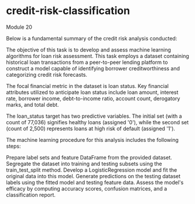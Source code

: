 # credit-risk-classification
Module 20


Below is a fundamental summary of the credit risk analysis conducted:

The objective of this task is to develop and assess machine learning algorithms for loan risk assessment. This task employs a dataset containing historical loan transactions from a peer-to-peer lending platform to construct a model capable of identifying borrower creditworthiness and categorizing credit risk forecasts.

The focal financial metric in the dataset is loan status. Key financial attributes utilized to anticipate loan status include loan amount, interest rate, borrower income, debt-to-income ratio, account count, derogatory marks, and total debt.

The loan_status target has two predictive variables. The initial set (with a count of 77,036) signifies healthy loans (assigned '0'), while the second set (count of 2,500) represents loans at high risk of default (assigned '1').

The machine learning procedure for this analysis includes the following steps:

Prepare label sets and feature DataFrame from the provided dataset.
Segregate the dataset into training and testing subsets using the train_test_split method.
Develop a LogisticRegression model and fit the original data into this model.
Generate predictions on the testing dataset labels using the fitted model and testing feature data.
Assess the model's efficacy by computing accuracy scores, confusion matrices, and a classification report.
